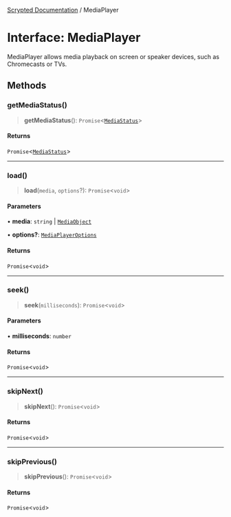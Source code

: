 [Scrypted Documentation](../globals.md) / MediaPlayer

# Interface: MediaPlayer

MediaPlayer allows media playback on screen or speaker devices, such as Chromecasts or TVs.

## Methods

### getMediaStatus()

> **getMediaStatus**(): `Promise`\<[`MediaStatus`](MediaStatus.md)\>

#### Returns

`Promise`\<[`MediaStatus`](MediaStatus.md)\>

***

### load()

> **load**(`media`, `options`?): `Promise`\<`void`\>

#### Parameters

• **media**: `string` \| [`MediaObject`](MediaObject.md)

• **options?**: [`MediaPlayerOptions`](MediaPlayerOptions.md)

#### Returns

`Promise`\<`void`\>

***

### seek()

> **seek**(`milliseconds`): `Promise`\<`void`\>

#### Parameters

• **milliseconds**: `number`

#### Returns

`Promise`\<`void`\>

***

### skipNext()

> **skipNext**(): `Promise`\<`void`\>

#### Returns

`Promise`\<`void`\>

***

### skipPrevious()

> **skipPrevious**(): `Promise`\<`void`\>

#### Returns

`Promise`\<`void`\>
